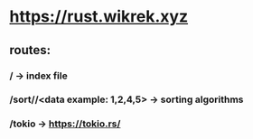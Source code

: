 # https://rust.wikrek.xyz

## routes:

### / -> index file

### /sort/<algorithm>/<data example: 1,2,4,5> -> sorting algorithms

### /tokio -> https://tokio.rs/
